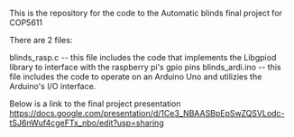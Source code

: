 This is the repository for the code to the Automatic blinds final project for COP5611

There are 2 files:

blinds_rasp.c -- this file includes the code that implements the Libgpiod library to interface with the raspberry pi's gpio pins
blinds_ardi.ino -- this file includes the code to operate on an Arduino Uno and utilizies the Arduino's I/O interface.
    

Below is a link to the final project presentation
https://docs.google.com/presentation/d/1Ce3_NBAASBpEpSwZQSVLodc-tSJ6nWuf4cgeFTx_nbo/edit?usp=sharing
